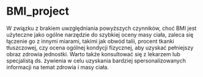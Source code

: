 # BMI_project
W związku z brakiem uwzględniania powyższych czynników, choć BMI jest użyteczne jako ogólne narzędzie do szybkiej oceny masy ciała, zaleca się łączenie go z innymi miarami, takimi jak obwód talii, procent tkanki tłuszczowej, czy ocena ogólnej kondycji fizycznej, aby uzyskać pełniejszy obraz zdrowia jednostki. Warto także konsultować się z lekarzem lub specjalistą ds. żywienia w celu uzyskania bardziej spersonalizowanych informacji na temat zdrowia i masy ciała.

